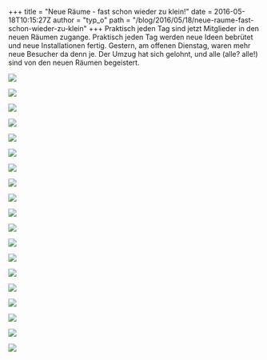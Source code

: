 +++
title = "Neue Räume - fast schon wieder zu klein!"
date = 2016-05-18T10:15:27Z
author = "typ_o"
path = "/blog/2016/05/18/neue-raume-fast-schon-wieder-zu-klein"
+++
Praktisch jeden Tag sind jetzt Mitglieder in den neuen Räumen zugange.
Praktisch jeden Tag werden neue Ideen bebrütet und neue Installationen
fertig. Gestern, am offenen Dienstag, waren mehr neue Besucher da denn
je. Der Umzug hat sich gelohnt, und alle (alle? alle\!) sind von den
neuen Räumen begeistert.

[![](https://flipdot.org/blog/uploads/000_0.serendipityThumb.jpg)](https://flipdot.org/blog/uploads/000_0.jpg)

[![](https://flipdot.org/blog/uploads/000_1.serendipityThumb.jpg)](https://flipdot.org/blog/uploads/000_1.jpg)

[![](https://flipdot.org/blog/uploads/001_0.serendipityThumb.jpg)](https://flipdot.org/blog/uploads/001_0.jpg)

[![](https://flipdot.org/blog/uploads/002_0.serendipityThumb.jpg)](https://flipdot.org/blog/uploads/002_0.jpg)

[![](https://flipdot.org/blog/uploads/002_1.serendipityThumb.jpg)](https://flipdot.org/blog/uploads/002_1.jpg)

[![](https://flipdot.org/blog/uploads/004_0.serendipityThumb.jpg)](https://flipdot.org/blog/uploads/004_0.jpg)

[![](https://flipdot.org/blog/uploads/005_0.serendipityThumb.jpg)](https://flipdot.org/blog/uploads/005_0.jpg)

[![](https://flipdot.org/blog/uploads/008_0.serendipityThumb.jpg)](https://flipdot.org/blog/uploads/008_0.jpg)

[![](https://flipdot.org/blog/uploads/008_1.serendipityThumb.jpg)](https://flipdot.org/blog/uploads/008_1.jpg)

[![](https://flipdot.org/blog/uploads/009_0.serendipityThumb.jpg)](https://flipdot.org/blog/uploads/009_0.jpg)

[![](https://flipdot.org/blog/uploads/010_0.serendipityThumb.jpg)](https://flipdot.org/blog/uploads/010_0.jpg)

[![](https://flipdot.org/blog/uploads/011_0.serendipityThumb.jpg)](https://flipdot.org/blog/uploads/011_0.jpg)

[![](https://flipdot.org/blog/uploads/012_0.serendipityThumb.jpg)](https://flipdot.org/blog/uploads/012_0.jpg)

[![](https://flipdot.org/blog/uploads/013_0.serendipityThumb.jpg)](https://flipdot.org/blog/uploads/013_0.jpg)

[![](https://flipdot.org/blog/uploads/014_0.serendipityThumb.jpg)](https://flipdot.org/blog/uploads/014_0.jpg)

[![](https://flipdot.org/blog/uploads/015_0.serendipityThumb.jpg)](https://flipdot.org/blog/uploads/015_0.jpg)

[![](https://flipdot.org/blog/uploads/017_0.serendipityThumb.jpg)](https://flipdot.org/blog/uploads/017_0.jpg)

[![](https://flipdot.org/blog/uploads/018_0.serendipityThumb.jpg)](https://flipdot.org/blog/uploads/018_0.jpg)

[![](https://flipdot.org/blog/uploads/019_0.serendipityThumb.jpg)](https://flipdot.org/blog/uploads/019_0.jpg)

